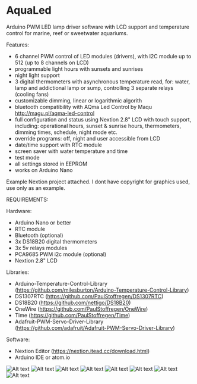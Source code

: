 # AquaLed

Arduino PWM LED lamp driver software with LCD support and temperature control for marine, reef or sweetwater aquariums.

Features:
- 6 channel PWM control of LED modules (drivers), with I2C module up to 512 (up to 8 channels on LCD)
- programmable light hours with sunsets and sunrises
- night light support
- 3 digital thermometers with asynchronous temperature read, for: water, lamp and addictional lamp or sump, controlling 3 separate  relays (cooling fans)
- customizable dimming, linear or logarithmic algorith
- bluetooth compatibility with AQma Led Control by Maqu http://magu.pl/aqma-led-control
- full configuration and status using Nextion 2.8" LCD with touch support, including: operational hours, sunset & sunrise hours, thermometers, dimming times, schedule, night mode etc.
- override programs: off, night and user accessible from LCD
- date/time support with RTC module
- screen saver with water temperature and time
- test mode
- all settings stored in EEPROM
- works on Arduino Nano

Example Nextion project attached. I dont have copyright for graphics used, use only as an example.

REQUIREMENTS:

Hardware:
- Arduino Nano or better
- RTC module 
- Bluetooth (optional)
- 3x DS18B20 digital thermometers 
- 3x 5v relays modules
- PCA9685 PWM i2c module (optional)
- Nextion 2.8" LCD


Libraries:
- Arduino-Temperature-Control-Library (https://github.com/milesburton/Arduino-Temperature-Control-Library) 
- DS1307RTC (https://github.com/PaulStoffregen/DS1307RTC)
- DS18B20 (https://github.com/nettigo/DS18B20)
- OneWire (https://github.com/PaulStoffregen/OneWire)
- Time (https://github.com/PaulStoffregen/Time)
- Adafruit-PWM-Servo-Driver-Library (https://github.com/adafruit/Adafruit-PWM-Servo-Driver-Library)

Software:
- Nextion Editor (https://nextion.itead.cc/download.html)
- Arduino IDE or atom.io
 
![Alt text](http://pifpaf.pl/ftp/aqualed/ss/0.jpg "AquaLed")
![Alt text](http://pifpaf.pl/ftp/aqualed/ss/1.jpg "AquaLed")
![Alt text](http://pifpaf.pl/ftp/aqualed/ss/2.jpg "AquaLed")
![Alt text](http://pifpaf.pl/ftp/aqualed/ss/3.jpg "AquaLed")
![Alt text](http://pifpaf.pl/ftp/aqualed/ss/4.jpg "AquaLed")
![Alt text](http://pifpaf.pl/ftp/aqualed/ss/5.jpg "AquaLed")
![Alt text](http://pifpaf.pl/ftp/aqualed/ss/6.jpg "AquaLed")
![Alt text](http://pifpaf.pl/ftp/aqualed/ss/7.jpg "AquaLed")
